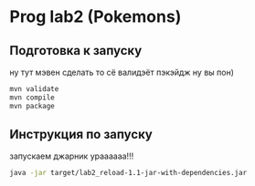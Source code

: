# Prog lab2 (Pokemons)

## Подготовка к запуску

ну тут мэвен сделать то сё валидэёт пэкэйдж ну вы пон)

```bash
mvn validate
mvn compile
mvn package
```

## Инструкция по запуску

запускаем джарник ураааааа!!!

```bash
java -jar target/lab2_reload-1.1-jar-with-dependencies.jar
```

